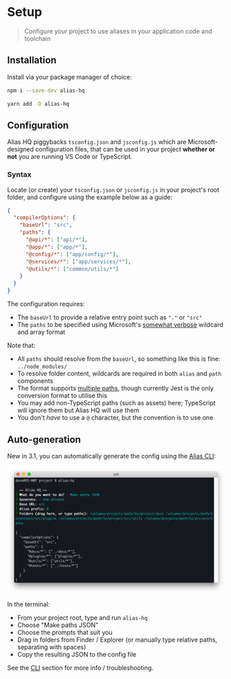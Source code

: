 # Setup

> Configure your project to use aliases in your application code and toolchain

## Installation

Install via your package manager of choice:

```bash
npm i --save-dev alias-hq
```
```bash
yarn add -D alias-hq
```

## Configuration

Alias HQ piggybacks `tsconfig.json` and `jsconfig.js` which are Microsoft-designed configuration files, that can be used in your project **whether or not** you are running VS Code or TypeScript. 

### Syntax

Locate (or create) your `tsconfig.json` or `jsconfig.js` in your project's root folder, and configure using the example below as a guide:

```json
{
  "compilerOptions": {
    "baseUrl": "src",
    "paths": {
      "@api/*": ["api/*"],
      "@app/*": ["app/*"],
      "@config/*": ["app/config/*"],
      "@services/*": ["app/services/*"],
      "@utils/*": ["common/utils/*"]
    }
  }
}
```

The configuration requires:

- The `baseUrl` to provide a relative entry point such as  `"."` or `"src"`
- The `paths` to be specified using Microsoft's [somewhat verbose](https://code.visualstudio.com/docs/languages/jsconfig#_using-webpack-aliases) wildcard and array format

Note that:

- All `paths` should resolve from the `baseUrl`, so something like this is fine: `../node_modules/`
- To resolve folder content, wildcards are required in both `alias` and `path` components
- The format supports [multiple paths](./tsconfig.json), though currently Jest is the only conversion format to utilise this
- You may add non-TypeScript paths (such as assets) here; TypeScript will ignore them but Alias HQ will use them
- You don't *have* to use a `@` character, but the convention is to use one

## Auto-generation

New in 3.1, you can automatically generate the config using the [Alias CLI](#cli):

![alias cli](./assets/cli.png)

In the terminal:

- From your project root, type and run `alias-hq`
- Choose "Make paths JSON"
- Choose the prompts that suit you
- Drag in folders from Finder / Explorer (or manually type relative paths, separating with spaces)
- Copy the resulting JSON to the config file

See the [CLI](#cli) section for more info / troubleshooting.
